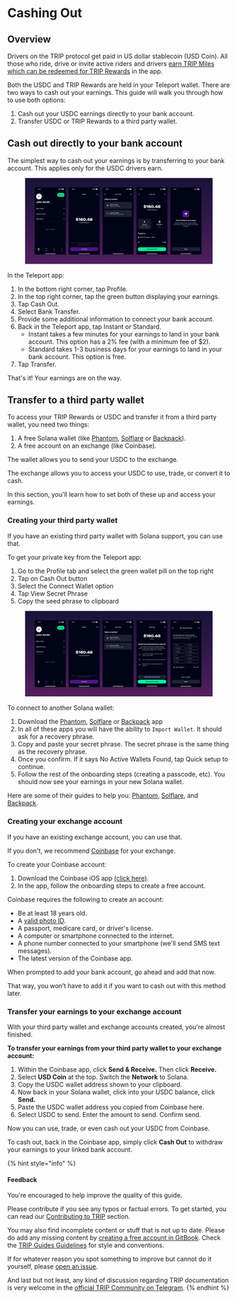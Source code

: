# Cashing Out

## Overview

Drivers on the TRIP protocol get paid in US dollar stablecoin (USD Coin). All those who ride, drive or invite active riders and drivers [earn TRIP Miles which can be redeemed for TRIP Rewards](https://www.trip.dev/rewards) in the app.&#x20;

Both the USDC and TRIP Rewards are held in your Teleport wallet. There are two ways to cash out your earnings. This guide will walk you through how to use both options:

1. Cash out your USDC earnings directly to your bank account.
2. Transfer USDC or TRIP Rewards to a third party wallet.

## Cash out directly to your bank account

The simplest way to cash out your earnings is by transferring to your bank account. This applies only for the USDC drivers earn.

<figure><img src="../.gitbook/assets/Cash out guides -- bank transfer.png" alt=""><figcaption></figcaption></figure>

In the Teleport app:

1. In the bottom right corner, tap Profile.
2. In the top right corner, tap the green button displaying your earnings.
3. Tap Cash Out.
4. Select Bank Transfer.
5. Provide some additional information to connect your bank account.
6. Back in the Teleport app, tap Instant or Standard.
   * Instant takes a few minutes for your earnings to land in your bank account. This option has a 2% fee (with a minimum fee of $2).
   * Standard takes 1-3 business days for your earnings to land in your bank account. This option is free.
7. Tap Transfer.

That's it! Your earnings are on the way.

## Transfer to a third party wallet

To access your TRIP Rewards or USDC and transfer it from a third party wallet, you need two things:

1. A free Solana wallet (like [Phantom](https://phantom.app/download), [Solflare](https://solflare.com/) or [Backpack](https://backpack.app/)).
2. A free account on an exchange (like Coinbase).

The wallet allows you to send your USDC to the exchange.

The exchange allows you to access your USDC to use, trade, or convert it to cash.

In this section, you'll learn how to set both of these up and access your earnings.

### Creating your third party wallet

If you have an existing third party wallet with Solana support, you can use that.

To get your private key from the Teleport app:

1. Go to the Profile tab and select the green wallet pill on the top right
2. Tap on Cash Out button
3. Select the Connect Wallet option
4. Tap View Secret Phrase
5. Copy the seed phrase to clipboard

<figure><img src="../.gitbook/assets/Cash out guides -- connect wallet.png" alt=""><figcaption></figcaption></figure>

To connect to another Solana wallet:

1. Download the  [Phantom](https://phantom.app/download), [Solflare](https://solflare.com/) or [Backpack](https://backpack.app/) app
2. In all of these apps you will have the ability to `Import Wallet`. It should ask for a recovery phrase.
3. Copy and paste your secret phrase. The secret phrase is the same thing as the recovery phrase.
4. Once you confirm. If it says No Active Wallets Found, tap Quick setup to continue.
5. Follow the rest of the onboarding steps (creating a passcode, etc).  You should now see your earnings in your new Solana wallet.&#x20;

Here are some of their guides to help you: [Phantom](https://help.phantom.app/hc/en-us/articles/15079894392851-Importing-Your-Existing-Wallet-into-Phantom), [Solflare](https://academy.solflare.com/guides/how-to-import-your-solana-wallet-into-solflare-using-a-private-key-mobile/), and [Backpack](https://support.backpack.exchange/en/articles/1062209).

### Creating your exchange account

If you have an existing exchange account, you can use that.

If you don't, we recommend [Coinbase](https://coinbase.com/) for your exchange.

To create your Coinbase account:

1. Download the Coinbase iOS app [(click here)](https://apps.apple.com/us/app/coinbase-buy-bitcoin-ether/id886427730).
2. In the app, follow the onboarding steps to create a free account.

Coinbase requires the following to create an account:

* Be at least 18 years old.
* A [valid photo ID](https://help.coinbase.com/en/coinbase/getting-started/getting-started-with-coinbase/id-doc-verification).
* A passport, medicare card, or driver's license.
* A computer or smartphone connected to the internet.
* A phone number connected to your smartphone (we'll send SMS text messages).
* The latest version of the Coinbase app.

When prompted to add your bank account, go ahead and add that now.&#x20;

That way, you won’t have to add it if you want to cash out with this method later.

### Transfer your earnings to your exchange account

With your third party wallet and exchange accounts created, you're almost finished.

**To transfer your earnings from your third party wallet to your exchange account:**

1. Within the Coinbase app, click **Send & Receive.** Then click **Receive.**
2. Select **USD Coin** at the top. Switch the **Network** to Solana.
3. Copy the USDC wallet address shown to your clipboard.
4. Now back in your Solana wallet, click into your USDC balance, click **Send.**
5. Paste the USDC wallet address you copied from Coinbase here.
6. Select USDC to send. Enter the amount to send. Confirm send.

Now you can use, trade, or even cash out your USDC from Coinbase.

To cash out, back in the Coinbase app, simply click **Cash Out** to withdraw your earnings to your linked bank account.

{% hint style="info" %}
#### Feedback

You're encouraged to help improve the quality of this guide.

Please contribute if you see any typos or factual errors. To get started, you can read our [Contributing to TRIP](https://guides.trip.dev/contributing/contributing-to-trip) section.

You may also find incomplete content or stuff that is not up to date. Please do add any missing content by [creating a free account in GitBook](https://app.gitbook.com/invite/0WSd8UiSeH2xhfJrSbUr/YFiygcuBiy7oN3WJyDRs). Check the [TRIP Guides Guidelines](https://guides.trip.dev/contributing/guides-guidelines) for style and conventions.

If for whatever reason you spot something to improve but cannot do it yourself, please [open an issue](https://github.com/TeleportXYZ/TRIP-Guides/issues/).

And last but not least, any kind of discussion regarding TRIP documentation is very welcome in the [official TRIP Community on Telegram](https://trip.dev/chat).
{% endhint %}
